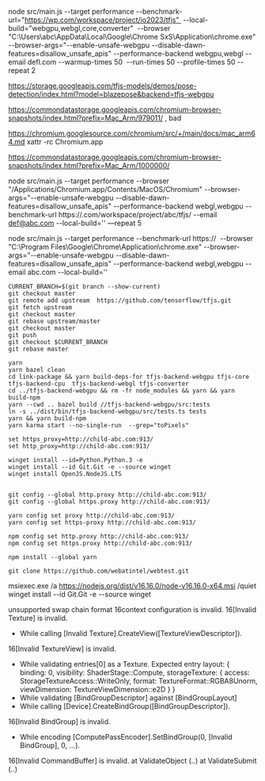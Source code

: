 node src/main.js --target performance --benchmark-url="https://wp.com/workspace/project/io2023/tfjs"  --local-build="webgpu,webgl,core,converter"  --browser "C:\Users\abc\AppData\Local\Google\Chrome SxS\Application\chrome.exe" --browser-args="--enable-unsafe-webgpu --disable-dawn-features=disallow_unsafe_apis" --performance-backend webgpu,webgl --email defl.com --warmup-times 50  --run-times 50 --profile-times 50 --repeat 2


https://storage.googleapis.com/tfjs-models/demos/pose-detection/index.html?model=blazepose&backend=tfjs-webgpu

https://commondatastorage.googleapis.com/chromium-browser-snapshots/index.html?prefix=Mac_Arm/979011/ ,  bad

https://chromium.googlesource.com/chromium/src/+/main/docs/mac_arm64.md
xattr -rc Chromium.app

https://commondatastorage.googleapis.com/chromium-browser-snapshots/index.html?prefix=Mac_Arm/1000000/


node src/main.js --target performance  --browser "/Applications/Chromium.app/Contents/MacOS/Chromium" --browser-args="--enable-unsafe-webgpu --disable-dawn-features=disallow_unsafe_apis" --performance-backend webgl,webgpu  --benchmark-url https://.com/workspace/project/abc/tfjs/ --email def@abc.com --local-build='' —repeat 5

node src/main.js --target performance --benchmark-url https://  --browser "C:\Program Files\Google\Chrome\Application\chrome.exe" --browser-args="--enable-unsafe-webgpu --disable-dawn-features=disallow_unsafe_apis" --performance-backend webgl,webgpu --email abc.com --local-build=''


```
CURRENT_BRANCH=$(git branch --show-current)
git checkout master
git remote add upstream  https://github.com/tensorflow/tfjs.git
git fetch upstream
git checkout master
git rebase upstream/master
git checkout master
git push
git checkout $CURRENT_BRANCH
git rebase master

yarn
yarn bazel clean
cd link-package && yarn build-deps-for tfjs-backend-webgpu tfjs-core tfjs-backend-cpu  tfjs-backend-webgl tfjs-converter
cd ../tfjs-backend-webgpu && rm -fr node_modules && yarn && yarn build-npm
yarn --cwd .. bazel build //tfjs-backend-webgpu/src:tests
ln -s ../dist/bin/tfjs-backend-webgpu/src/tests.ts tests
yarn && yarn build-npm
yarn karma start --no-single-run  --grep="toPixels"
```


```
set https_proxy=http://child-abc.com:913/
set http_proxy=http://child-abc.com:913/

winget install --id=Python.Python.3 -e
winget install --id Git.Git -e --source winget
winget install OpenJS.NodeJS.LTS


git config --global http.proxy http://child-abc.com:913/
git config --global https.proxy http://child-abc.com:913/

yarn config set proxy http://child-abc.com:913/
yarn config set https-proxy http://child-abc.com:913/

npm config set http.proxy http://child-abc.com:913/
npm config set https.proxy http://child-abc.com:913/

npm install --global yarn

git clone https://github.com/webatintel/webtest.git
```

msiexec.exe /a https://nodejs.org/dist/v16.16.0/node-v16.16.0-x64.msi /quiet
winget install --id Git.Git -e --source winget




unsupported swap chain format
16context configuration is invalid.
16[Invalid Texture] is invalid.
 - While calling [Invalid Texture].CreateView([TextureViewDescriptor]).

16[Invalid TextureView] is invalid.
 - While validating entries[0] as a Texture.
Expected entry layout: { binding: 0, visibility: ShaderStage::Compute, storageTexture: { access: StorageTextureAccess::WriteOnly, format: TextureFormat::RGBA8Unorm, viewDimension: TextureViewDimension::e2D } }
 - While validating [BindGroupDescriptor] against [BindGroupLayout]
 - While calling [Device].CreateBindGroup([BindGroupDescriptor]).

16[Invalid BindGroup] is invalid.
 - While encoding [ComputePassEncoder].SetBindGroup(0, [Invalid BindGroup], 0, ...).

16[Invalid CommandBuffer] is invalid.
    at ValidateObject (..<URL>)
    at ValidateSubmit (..<URL>)
